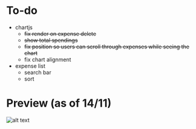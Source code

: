 # To-do
- chartjs
    - ~~fix render on expense delete~~
    - ~~show total spendings~~
    - ~~fix position so users can scroll through expenses while seeing the chart~~
    - fix chart alignment
- expense list
    - search bar
    - sort
    
# Preview (as of 14/11)
![alt text](https://i.imgur.com/TQ04tVc.png)
